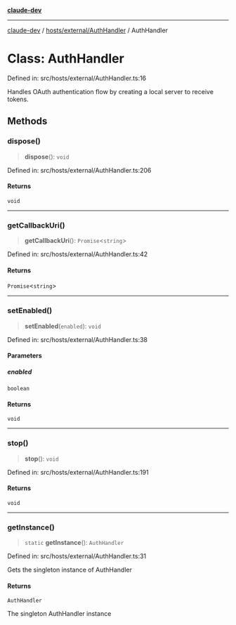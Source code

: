[**claude-dev**](../../../../README.md)

***

[claude-dev](../../../../README.md) / [hosts/external/AuthHandler](../README.md) / AuthHandler

# Class: AuthHandler

Defined in: src/hosts/external/AuthHandler.ts:16

Handles OAuth authentication flow by creating a local server to receive tokens.

## Methods

### dispose()

> **dispose**(): `void`

Defined in: src/hosts/external/AuthHandler.ts:206

#### Returns

`void`

***

### getCallbackUri()

> **getCallbackUri**(): `Promise`\<`string`\>

Defined in: src/hosts/external/AuthHandler.ts:42

#### Returns

`Promise`\<`string`\>

***

### setEnabled()

> **setEnabled**(`enabled`): `void`

Defined in: src/hosts/external/AuthHandler.ts:38

#### Parameters

##### enabled

`boolean`

#### Returns

`void`

***

### stop()

> **stop**(): `void`

Defined in: src/hosts/external/AuthHandler.ts:191

#### Returns

`void`

***

### getInstance()

> `static` **getInstance**(): `AuthHandler`

Defined in: src/hosts/external/AuthHandler.ts:31

Gets the singleton instance of AuthHandler

#### Returns

`AuthHandler`

The singleton AuthHandler instance
